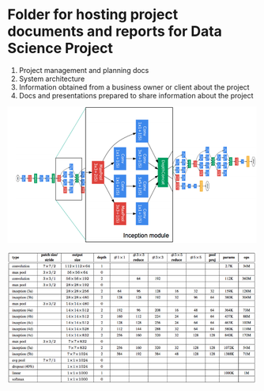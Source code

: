 # Folder for hosting project documents and reports for Data Science Project


1. Project management and planning docs
2. System architecture
3. Information obtained from a business owner or client about the project
4. Docs and presentations prepared to share information about the project

![GoogLeNet Graph](https://github.com/StephanieRogers-ML/deep-learning_vehicle-dashboard/blob/master/Docs/Data_Dictionaries/googLeNet_Architecture_graph.png)

![GoogLeNet tabular](https://github.com/StephanieRogers-ML/deep-learning_vehicle-dashboard/blob/master/Docs/Data_Dictionaries/googLeNet_Architecture.png)
